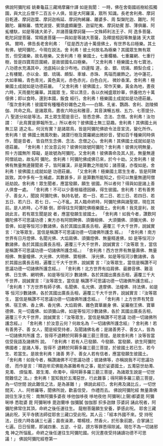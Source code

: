 佛說阿彌陀經
姚秦龜茲三藏鳩摩羅什譯
如是我聞：
一時，佛在舍衛國祇樹給孤獨園，與大比丘僧千二百五十人俱，皆是大阿羅漢，眾所
知識。長老舍利弗、摩訶目乾連、摩訶迦葉、摩訶迦栴延、摩訶拘絺羅、離婆多、周
梨槃陀迦、難陀、阿難陀、羅睺羅、憍梵波提、賓頭盧頗羅墮、迦留陀夷、摩訶劫賓
那、薄俱羅、阿㝹樓馱，如是等諸大弟子，并諸菩薩摩訶薩——文殊師利法王子、阿
逸多菩薩、乾陀訶提菩薩、常精進菩薩——與如是等諸大菩薩，及釋提桓因等無量諸
天大眾俱。
爾時，佛告長老舍利弗：
「從是西方過十萬億佛土，有世界名曰極樂。其土有佛，號阿彌陀，今現在說法。舍
利弗！彼土何故名為極樂？其國眾生無有眾苦，但受諸樂，故名極樂。又舍利弗！極
樂國土，七重欄楯、七重羅網、七重行樹，皆是四寶周匝圍繞，是故彼國名曰極樂。
「又舍利弗！極樂國土有七寶池，八功德水充滿其中，池底純以金沙布地。四邊階
道，金、銀、琉璃、頗梨合成；上有樓閣，亦以金、銀、琉璃、頗梨、車璩、赤珠、
馬瑙而嚴飾之。池中蓮花，大如車輪，青色青光，黃色黃光，赤色赤光，白色白光，
微妙香潔。舍利弗！極樂國土成就如是功德莊嚴。
「又舍利弗！彼佛國土，常作天樂，黃金為地，晝夜六時，天雨曼陀羅華。其國眾
生，常以清旦，各以衣裓盛眾妙華，供養他方十萬億佛；即以食時，還到本國，飯食
經行。舍利弗！極樂國土成就如是功德莊嚴。
「復次舍利弗！彼國常有種種奇妙雜色之鳥——白鵠、孔雀、鸚鵡、舍利、迦陵頻
伽、共命之鳥。是諸眾鳥，晝夜六時出和雅音，其音演暢五根、五力、七菩提分、八
聖道分如是等法。其土眾生聞是音已，皆悉念佛、念法、念僧。舍利弗！汝勿謂：
『此鳥實是罪報所生。』所以者何？彼佛國土無三惡趣。舍利弗！其佛國土尚無三惡
道之名，何況有實？是諸眾鳥，皆是阿彌陀佛欲令法音宣流，變化所作。舍利弗！彼
佛國土微風吹動，諸寶行樹及寶羅網出微妙音，譬如百千種樂同時俱作，聞是音者，
皆自然生念佛、念法、念僧之心。舍利弗！其佛國土成就如是功德莊嚴。
「舍利弗！於汝意云何？彼佛何故號阿彌陀？舍利弗！彼佛光明無量，照十方國無所
障礙，是故號為阿彌陀。又舍利弗！彼佛壽命及其人民，無量無邊阿僧祇劫，故名阿
彌陀。舍利弗！阿彌陀佛成佛已來，於今十劫。又舍利弗！彼佛有無量無邊聲聞弟
子，皆阿羅漢，非是算數之所能知；諸菩薩，亦復如是。舍利弗！彼佛國土成就如是
功德莊嚴。
「又舍利弗！極樂國土眾生生者，皆是阿鞞跋致。其中多有一生補處，其數甚多，非
是算數所能知之，但可以無量無邊阿僧祇劫說。舍利弗！眾生聞者，應當發願，願生
彼國。所以者何？得與如是諸上善人俱會一處。
「舍利弗！不可以少善根福德因緣，得生彼國。舍利弗！若有善男子、善女人，聞說
阿彌陀佛，執持名號，若一日、若二日、若三日、若四日、若五日、若六日、若七
日，一心不亂。其人臨命終時，阿彌陀佛與諸聖眾，現在其前。是人終時，心不顛
倒，即得往生阿彌陀佛極樂國土。舍利弗！我見是利，故說此言。若有眾生聞是說
者，應當發願生彼國土。
「舍利弗！如我今者，讚歎阿彌陀佛不可思議功德；東方亦有阿閦鞞佛、須彌相佛、
大須彌佛、須彌光佛、妙音佛，如是等恒河沙數諸佛，各於其國出廣長舌相，遍覆三
千大千世界，說誠實言：『汝等眾生，當信是稱讚不可思議功德一切諸佛所護念
經。』
「舍利弗！南方世界有日月燈佛、名聞光佛、大焰肩佛、須彌燈佛、無量精進佛，如
是等恒河沙數諸佛，各於其國出廣長舌相，遍覆三千大千世界，說誠實言：『汝等眾
生，當信是稱讚不可思議功德一切諸佛所護念經。』
「舍利弗！西方世界有無量壽佛、無量相佛、無量幢佛、大光佛、大明佛、寶相佛、
淨光佛，如是等恒河沙數諸佛，各於其國出廣長舌相，遍覆三千大千世界，說誠實
言：『汝等眾生，當信是稱讚不可思議功德一切諸佛所護念經。』
「舍利弗！北方世界有焰肩佛、最勝音佛、難沮佛、日生佛、網明佛，如是等恒河沙
數諸佛，各於其國出廣長舌相，遍覆三千大千世界，說誠實言：『汝等眾生，當信是
稱讚不可思議功德一切諸佛所護念經。』
「舍利弗！下方世界有師子佛、名聞佛、名光佛、達摩佛、法幢佛、持法佛，如是等
恒河沙數諸佛，各於其國出廣長舌相，遍覆三千大千世界，說誠實言：『汝等眾生，
當信是稱讚不可思議功德一切諸佛所護念經。』
「舍利弗！上方世界有梵音佛、宿王佛、香上佛、香光佛、大焰肩佛、雜色寶華嚴身
佛、娑羅樹王佛、寶華德佛、見一切義佛、如須彌山佛，如是等恒河沙數諸佛，各於
其國出廣長舌相，遍覆三千大千世界，說誠實言：『汝等眾生，當信是稱讚不可思議
功德一切諸佛所護念經。』
「舍利弗！於汝意云何？何故名為『一切諸佛所護念經』？舍利弗！若有善男子、善
女人，聞是經受持者，及聞諸佛名者；是諸善男子、善女人，皆為一切諸佛共所護
念，皆得不退轉於阿耨多羅三藐三菩提。是故舍利弗！汝等皆當信受我語及諸佛所
說。
「舍利弗！若有人已發願、今發願、當發願，欲生阿彌陀佛國者；是諸人等，皆得不
退轉於阿耨多羅三藐三菩提，於彼國土若已生、若今生、若當生。是故舍利弗！諸善
男子、善女人若有信者，應當發願生彼國土。
「舍利弗！如我今者，稱讚諸佛不可思議功德；彼諸佛等，亦稱說我不可思議功德，
而作是言：『釋迦牟尼佛能為甚難希有之事，能於娑婆國土，五濁惡世劫濁、見濁、
煩惱濁、眾生濁、命濁中，得阿耨多羅三藐三菩提，為諸眾生說是一切世間難信之
法。』舍利弗！當知我於五濁惡世，行此難事；得阿耨多羅三藐三菩提，為一切世間
說此難信之法，是為甚難！」
佛說此經已，舍利弗及諸比丘，一切世間天、人、阿修羅等，聞佛所說，歡喜信受，
作禮而去。
佛說阿彌陀經
無量壽佛 說往生淨土呪：
南無阿彌多婆夜 哆他伽哆夜 哆地夜他 阿彌唎(上聲)都婆毘 阿彌唎哆 悉耽婆
毘 阿彌唎哆 毘迦蘭哆 伽彌膩 伽伽那 抧多迦隸 莎婆訶
誦此呪者，阿彌陀佛常住其頂，命終之後任運往生。
龍樹菩薩願生安養，夢感此呪。
耶舍三藏誦此呪，天平寺銹法師從耶舍三藏口受此呪。其人云：「經本外國不來。受
持呪法，日夜六時各誦三七遍；晨夜澡漱，嚼楊枝，然香火，於形象前跪，合掌誦三
七遍。日日恒爾，即滅四重、五逆、十惡，謗方等罪悉得除滅。現在不為一切諸邪鬼
神之所惱亂，命終之後任運往生阿彌陀國。何況晝夜受持誦讀功德不可思議！」
佛說阿彌陀經卷第一
